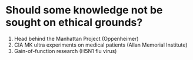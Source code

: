 #  Should some knowledge not be sought on ethical grounds?
1. Head behind the Manhattan Project (Oppenheimer)
2. CIA MK ultra experiments on medical patients (Allan Memorial Institute)
3. Gain-of-function research (H5N1 flu virus)